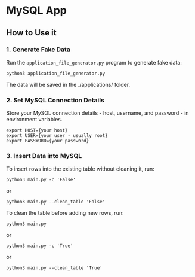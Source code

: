 # MySQL App

## How to Use it

### 1. Generate Fake Data
Run the `application_file_generator.py` program to generate fake data:
```
python3 application_file_generator.py
```
The data will be saved in the ./applications/ folder. 

### 2. Set MySQL Connection Details
Store your MySQL connection details - host, username, and password - in environment variables.
``` 
export HOST={your host}
export USER={your user - usually root}
export PASSWORD={your password}
```

### 3. Insert Data into MySQL
To insert rows into the existing table without cleaning it, run:
```commandline
python3 main.py -c 'False'
```
or
```commandline
python3 main.py --clean_table 'False'
```

To clean the table before adding new rows, run:
```commandline
python3 main.py
```
or 
```commandline
python3 main.py -c 'True'
```
or
```commandline
python3 main.py --clean_table 'True'
```
